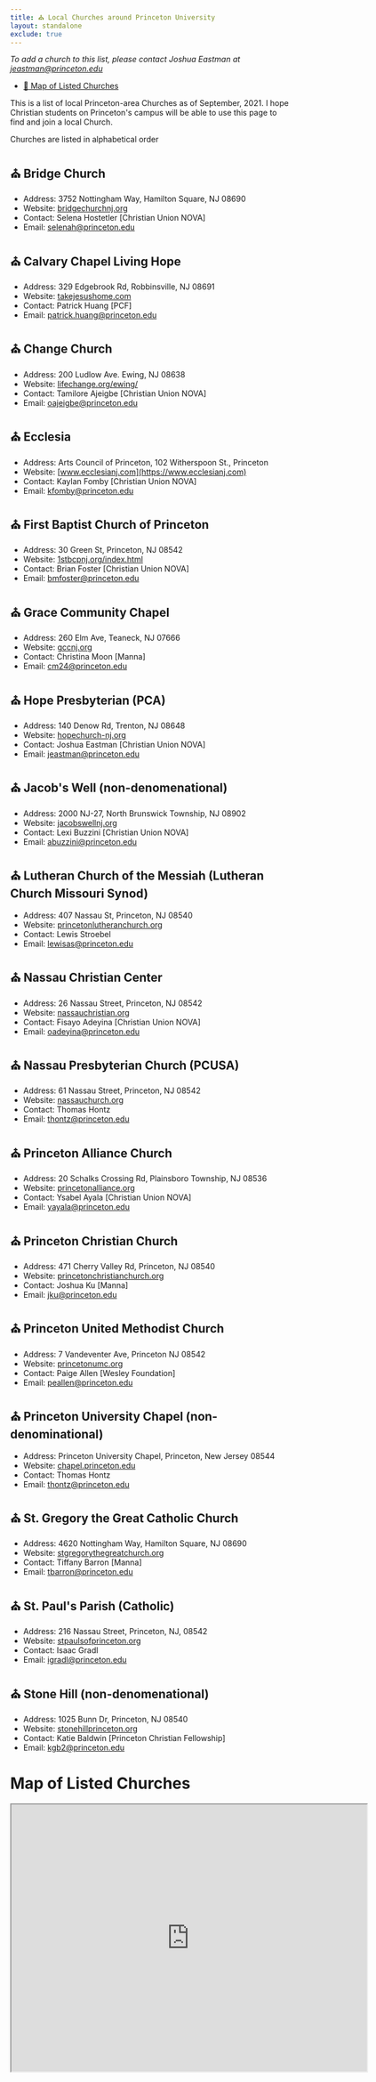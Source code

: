 ```yaml
---
title: ⛪️ Local Churches around Princeton University
layout: standalone
exclude: true
---
```


*To add a church to this list, please contact Joshua Eastman at [jeastman@princeton.edu](mailto:jeastman@princeton.edu)*

- [📍 Map of Listed Churches](#map-of-listed-churches)

This is a list of local Princeton-area Churches as of September, 2021. I hope Christian students on Princeton's campus will be able to use this page to find and join a local Church.

Churches are listed in alphabetical order

## ⛪️ Bridge Church

- Address: 3752 Nottingham Way, Hamilton Square, NJ 08690
- Website: [bridgechurchnj.org](https://www.bridgechurchnj.org/)
- Contact: Selena Hostetler [Christian Union NOVA]
- Email: [selenah@princeton.edu](mailto:selenah@princeton.edu)

## ⛪️ Calvary Chapel Living Hope

- Address: 329 Edgebrook Rd, Robbinsville, NJ 08691
- Website: [takejesushome.com](https://www.takejesushome.com)
- Contact: Patrick Huang [PCF]
- Email: [patrick.huang@princeton.edu](mailto:patrick.huang@princeton.edu)

## ⛪️ Change Church

- Address: 200 Ludlow Ave. Ewing, NJ 08638
- Website: [lifechange.org/ewing/](https://lifechange.org/ewing/)
- Contact: Tamilore Ajeigbe [Christian Union NOVA]
- Email: [oajeigbe@princeton.edu](mailto:oajeigbe@princeton.edu)

## ⛪️ Ecclesia

- Address: Arts Council of Princeton, 102 Witherspoon St., Princeton
- Website: [www.ecclesianj.com](https://www.ecclesianj.com)
- Contact: Kaylan Fomby [Christian Union NOVA]
- Email: [kfomby@princeton.edu](mailto:kfomby@princeton.edu)

## ⛪️ First Baptist Church of Princeton

- Address: 30 Green St, Princeton, NJ 08542
- Website: [1stbcpnj.org/index.html](http://www.1stbcpnj.org/index.html)
- Contact: Brian Foster [Christian Union NOVA]
- Email: [bmfoster@princeton.edu](mailto:bmfoster@princeton.edu)

## ⛪️ Grace Community Chapel

- Address: 260 Elm Ave, Teaneck, NJ 07666
- Website: [gccnj.org](https://gccnj.org)
- Contact: Christina Moon [Manna]
- Email: [cm24@princeton.edu](mailto:cm24@princeton.edu)

## ⛪️ Hope Presbyterian (PCA)

- Address: 140 Denow Rd, Trenton, NJ 08648
- Website: [hopechurch-nj.org](http://hopechurch-nj.org)
- Contact: Joshua Eastman [Christian Union NOVA]
- Email: [jeastman@princeton.edu](mailto:jeastman@princeton.edu)

## ⛪️ Jacob's Well (non-denomenational)

- Address: 2000 NJ-27, North Brunswick Township, NJ 08902
- Website: [jacobswellnj.org](https://www.jacobswellnj.org)
- Contact: Lexi Buzzini [Christian Union NOVA]
- Email: [abuzzini@princeton.edu](mailto:abuzzini@princeton.edu)

## ⛪️ Lutheran Church of the Messiah (Lutheran Church Missouri Synod)

- Address: 407 Nassau St, Princeton, NJ 08540
- Website: [princetonlutheranchurch.org](http://www.princetonlutheranchurch.org)
- Contact: Lewis Stroebel
- Email: [lewisas@princeton.edu](mailto:lewisas@princeton.edu)

## ⛪️ Nassau Christian Center

- Address: 26 Nassau Street, Princeton, NJ 08542
- Website: [nassauchristian.org](https://nassauchristian.org)
- Contact: Fisayo Adeyina [Christian Union NOVA]
- Email: [oadeyina@princeton.edu](mailto:oadeyina@princeton.edu)

## ⛪️ Nassau Presbyterian Church (PCUSA)

- Address: 61 Nassau Street, Princeton, NJ 08542
- Website: [nassauchurch.org](http://nassauchurch.org)
- Contact: Thomas Hontz
- Email: [thontz@princeton.edu](mailto:thontz@princeton.edu)

## ⛪️ Princeton Alliance Church

- Address: 20 Schalks Crossing Rd, Plainsboro Township, NJ 08536
- Website: [princetonalliance.org](https://princetonalliance.org)
- Contact: Ysabel Ayala [Christian Union NOVA]
- Email: [yayala@princeton.edu](mailto:yayala@princeton.edu)

## ⛪️ Princeton Christian Church

- Address: 471 Cherry Valley Rd, Princeton, NJ 08540
- Website: [princetonchristianchurch.org](http://www.princetonchristianchurch.org)
- Contact: Joshua Ku [Manna]
- Email: [jku@princeton.edu](mailto:jku@princeton.edu)

## ⛪️ Princeton United Methodist Church

- Address: 7 Vandeventer Ave, Princeton NJ 08542
- Website: [princetonumc.org](https://princetonumc.org)
- Contact: Paige Allen [Wesley Foundation]
- Email: [peallen@princeton.edu](mailto:peallen@princeton.edu)

## ⛪️ Princeton University Chapel (non-denominational)

- Address: Princeton University Chapel, Princeton, New Jersey 08544
- Website: [chapel.princeton.edu](https://chapel.princeton.edu)
- Contact: Thomas Hontz
- Email: [thontz@princeton.edu](mailto:thontz@princeton.edu)

## ⛪️ St. Gregory the Great Catholic Church

- Address: 4620 Nottingham Way, Hamilton Square, NJ 08690
- Website: [stgregorythegreatchurch.org](https://stgregorythegreatchurch.org/)
- Contact: Tiffany Barron [Manna]
- Email: [tbarron@princeton.edu](mailto:tbarron@princeton.edu)

## ⛪️ St. Paul's Parish (Catholic)

- Address: 216 Nassau Street, Princeton, NJ, 08542
- Website: [stpaulsofprinceton.org](https://stpaulsofprinceton.org)
- Contact: Isaac Gradl
- Email: [igradl@princeton.edu](mailto:igradl@princeton.edu)

## ⛪️ Stone Hill (non-denomenational)

- Address: 1025 Bunn Dr, Princeton, NJ 08540
- Website: [stonehillprinceton.org](http://stonehillprinceton.org)
- Contact: Katie Baldwin [Princeton Christian Fellowship]
- Email: [kgb2@princeton.edu](mailto:kgb2@princeton.edu)

# Map of Listed Churches

<iframe src="https://www.google.com/maps/d/u/0/embed?mid=1ZOjYrGSNTMPXWz7A6OHOmp_LMjXP9iJ3" width="640" height="480"></iframe>